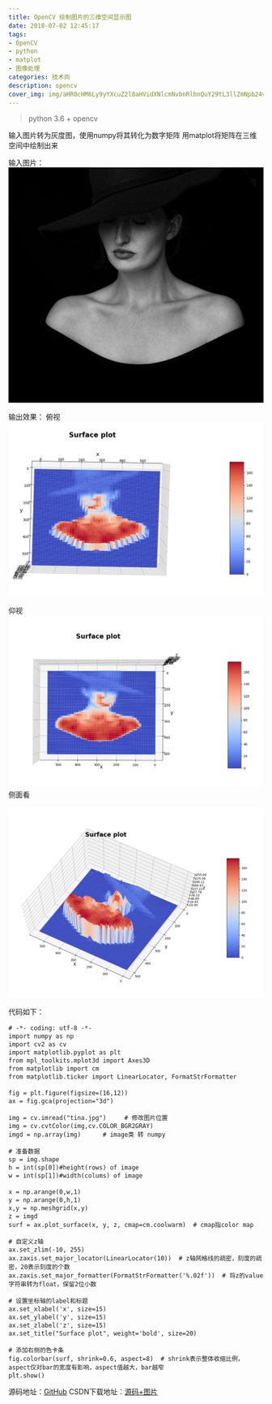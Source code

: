 ```yaml
---
title: OpenCV 绘制图片的三维空间显示图
date: 2018-07-02 12:45:17
tags:
- OpenCV
- python
- matplot
- 图像处理
categories: 技术向
description: opencv
cover_img: img/aHR0cHM6Ly9yYXcuZ2l0aHVidXNlcmNvbnRlbnQuY29tL3llZmNpb24vUGljRGF0YS9tYXN0ZXIvaW1nL3RpbmEuanBn.jpg
---
```




> python 3.6 + opencv

输入图片转为灰度图，使用numpy将其转化为数字矩阵
用matplot将矩阵在三维空间中绘制出来

输入图片：
![](img/aHR0cHM6Ly9yYXcuZ2l0aHVidXNlcmNvbnRlbnQuY29tL3llZmNpb24vUGljRGF0YS9tYXN0ZXIvaW1nL3RpbmEuanBn.jpg)

输出效果：
俯视
![](img/aHR0cHM6Ly9yYXcuZ2l0aHVidXNlcmNvbnRlbnQuY29tL3llZmNpb24vUGljRGF0YS9tYXN0ZXIvaW1nLzIwMTkwMzIxMTQwOTA2LnBuZw.jpg)

仰视
![](img/aHR0cHM6Ly9yYXcuZ2l0aHVidXNlcmNvbnRlbnQuY29tL3llZmNpb24vUGljRGF0YS9tYXN0ZXIvaW1nLzIwMTkwMzIxMTQwODQ0LnBuZw.jpg)
侧面看

![](img/aHR0cHM6Ly9yYXcuZ2l0aHVidXNlcmNvbnRlbnQuY29tL3llZmNpb24vUGljRGF0YS9tYXN0ZXIvaW1nLzIwMTkwMzIxMTQxMDE4LnBuZw.jpg)


代码如下：
```
# -*- coding: utf-8 -*-
import numpy as np
import cv2 as cv
import matplotlib.pyplot as plt
from mpl_toolkits.mplot3d import Axes3D
from matplotlib import cm
from matplotlib.ticker import LinearLocator, FormatStrFormatter

fig = plt.figure(figsize=(16,12))
ax = fig.gca(projection="3d")

img = cv.imread("tina.jpg")		# 修改图片位置
img = cv.cvtColor(img,cv.COLOR_BGR2GRAY)
imgd = np.array(img)      # image类 转 numpy

# 准备数据
sp = img.shape
h = int(sp[0])#height(rows) of image
w = int(sp[1])#width(colums) of image

x = np.arange(0,w,1)
y = np.arange(0,h,1)
x,y = np.meshgrid(x,y)
z = imgd
surf = ax.plot_surface(x, y, z, cmap=cm.coolwarm)  # cmap指color map

# 自定义z轴
ax.set_zlim(-10, 255)
ax.zaxis.set_major_locator(LinearLocator(10))  # z轴网格线的疏密，刻度的疏密，20表示刻度的个数
ax.zaxis.set_major_formatter(FormatStrFormatter('%.02f'))  # 将z的value字符串转为float，保留2位小数

# 设置坐标轴的label和标题
ax.set_xlabel('x', size=15)
ax.set_ylabel('y', size=15)
ax.set_zlabel('z', size=15)
ax.set_title("Surface plot", weight='bold', size=20)

# 添加右侧的色卡条
fig.colorbar(surf, shrink=0.6, aspect=8)  # shrink表示整体收缩比例，aspect仅对bar的宽度有影响，aspect值越大，bar越窄
plt.show()
```

源码地址：[GitHub](https://github.com/yefcion/OpenCV-VS/tree/master/python-cv)
CSDN下载地址：[源码+图片](https://download.csdn.net/download/yefcion/10524135)